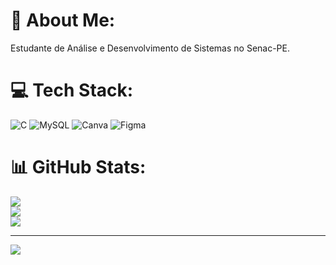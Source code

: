 # 💫 About Me:
Estudante de Análise e Desenvolvimento de Sistemas no Senac-PE.


# 💻 Tech Stack:
![C](https://img.shields.io/badge/c-%2300599C.svg?style=for-the-badge&logo=c&logoColor=white) ![MySQL](https://img.shields.io/badge/mysql-4479A1.svg?style=for-the-badge&logo=mysql&logoColor=white) ![Canva](https://img.shields.io/badge/Canva-%2300C4CC.svg?style=for-the-badge&logo=Canva&logoColor=white) ![Figma](https://img.shields.io/badge/figma-%23F24E1E.svg?style=for-the-badge&logo=figma&logoColor=white)
# 📊 GitHub Stats:
![](https://github-readme-stats.vercel.app/api?username=caiobarrosmelo&theme=apprentice&hide_border=false&include_all_commits=false&count_private=false)<br/>
![](https://github-readme-streak-stats.herokuapp.com/?user=caiobarrosmelo&theme=apprentice&hide_border=false)<br/>
![](https://github-readme-stats.vercel.app/api/top-langs/?username=caiobarrosmelo&theme=apprentice&hide_border=false&include_all_commits=false&count_private=false&layout=compact)

---
[![](https://visitcount.itsvg.in/api?id=caiobarrosmelo&icon=0&color=0)](https://visitcount.itsvg.in)

<!-- Proudly created with GPRM ( https://gprm.itsvg.in ) -->
